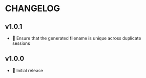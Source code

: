 # CHANGELOG

## v1.0.1

- 🐛 Ensure that the generated filename is unique across duplicate sessions

## v1.0.0

- 🎉 Initial release
